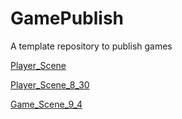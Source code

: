 # GamePublish
A template repository to publish games

[Player_Scene](player_scene)

[Player_Scene_8_30](player_scene_8_30)

[Game_Scene_9_4](game_scene_9_4)

